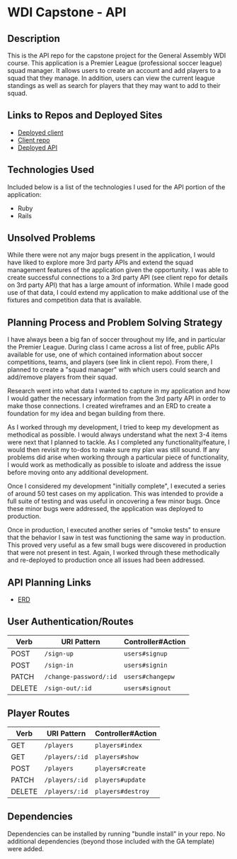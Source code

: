 # WDI Capstone - API

## Description

This is the API repo for the capstone project for the General Assembly WDI course. This application is a Premier League (professional soccer league) squad manager. It allows users to create an account and add players to a squad that they manage. In addition, users can view the current league standings as well as search for players that they may want to add to their squad.

## Links to Repos and Deployed Sites
- [Deployed client](https://mjs6745.github.io/capstone-client/)
- [Client repo](https://github.com/MJS6745/capstone-client)
- [Deployed API](https://protected-ocean-97576.herokuapp.com/)

## Technologies Used

Included below is a list of the technologies I used for the API portion of the application:
- Ruby
- Rails

## Unsolved Problems

While there were not any major bugs present in the application, I would have liked to explore more 3rd party APIs and extend the squad management features of the application given the opportunity. I was able to create successful connections to a 3rd party API (see client repo for details on 3rd party API) that has a large amount of information. While I made good use of that data, I could extend my application to make additional use of the fixtures and competition data that is available.

## Planning Process and Problem Solving Strategy

I have always been a big fan of soccer throughout my life, and in particular the Premier League. During class I came across a list of free, public APIs available for use, one of which contained information about soccer competitions, teams, and players (see link in client repo). From there, I planned to create a "squad manager" with which users could search and add/remove players from their squad.

Research went into what data I wanted to capture in my application and how I would gather the necessary information from the 3rd party API in order to make those connections. I created wireframes and an ERD to create a foundation for my idea and began building from there.

As I worked through my development, I tried to keep my development as methodical as possible. I would always understand what the next 3-4 items were next that I planned to tackle. As I completed any functionality/feature, I would then revisit my to-dos to make sure my plan was still sound. If any problems did arise when working through a particular piece of functionality, I would work as methodically as possible to isloate and address the issue before moving onto any additional development.

Once I considered my development "initially complete", I executed a series of around 50 test cases on my application. This was intended to provide a full suite of testing and was useful in oncovering a few minor bugs. Once these minor bugs were addressed, the application was deployed to production.

Once in production, I executed another series of "smoke tests" to ensure that the behavior I saw in test was functioning the same way in production. This proved very useful as a few small bugs were discovered in production that were not present in test. Again, I worked through these methodically and re-deployed to production once all issues had been addressed.

## API Planning Links
- [ERD](https://imgur.com/1YoAtJP)

## User Authentication/Routes

| Verb   | URI Pattern            | Controller#Action |
|--------|------------------------|-------------------|
| POST   | `/sign-up`             | `users#signup`    |
| POST   | `/sign-in`             | `users#signin`    |
| PATCH  | `/change-password/:id` | `users#changepw`  |
| DELETE | `/sign-out/:id`        | `users#signout`   |

## Player Routes

| Verb   | URI Pattern            | Controller#Action |
|--------|------------------------|-------------------|
| GET    | `/players`             | `players#index`   |
| GET    | `/players/:id`         | `players#show`    |
| POST   | `/players`             | `players#create`  |
| PATCH  | `/players/:id`         | `players#update`  |
| DELETE | `/players/:id`         | `players#destroy` |

## Dependencies

Dependencies can be installed by running "bundle install" in your repo. No additional dependencies (beyond those included with the GA template) were added.
